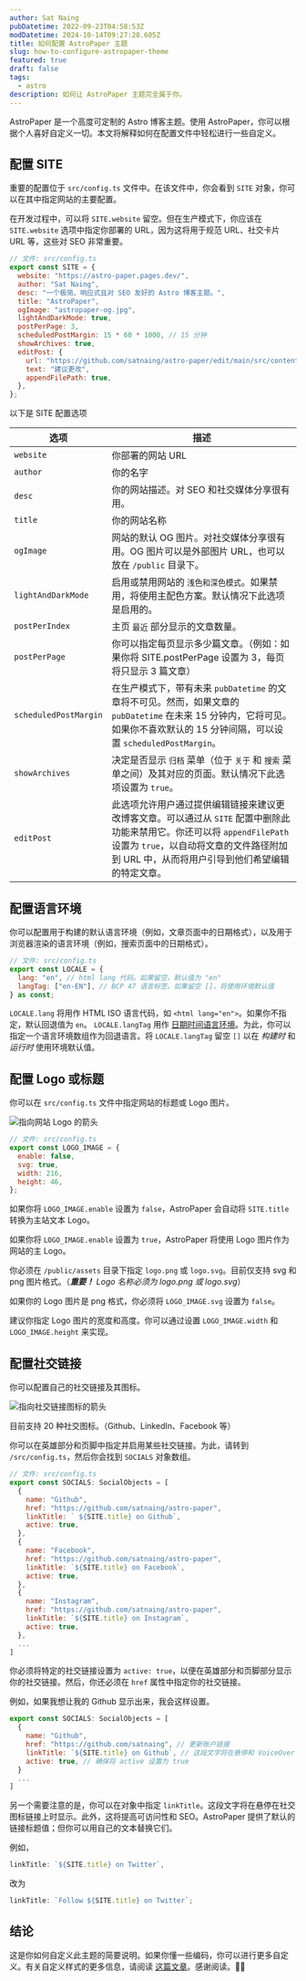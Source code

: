 ```yaml
---
author: Sat Naing
pubDatetime: 2022-09-23T04:58:53Z
modDatetime: 2024-10-14T09:27:28.605Z
title: 如何配置 AstroPaper 主题
slug: how-to-configure-astropaper-theme
featured: true
draft: false
tags:
  - astro
description: 如何让 AstroPaper 主题完全属于你。
---
```


AstroPaper 是一个高度可定制的 Astro 博客主题。使用 AstroPaper，你可以根据个人喜好自定义一切。本文将解释如何在配置文件中轻松进行一些自定义。

## 配置 SITE

重要的配置位于 `src/config.ts` 文件中。在该文件中，你会看到 `SITE` 对象，你可以在其中指定网站的主要配置。

在开发过程中，可以将 `SITE.website` 留空。但在生产模式下，你应该在 `SITE.website` 选项中指定你部署的 URL，因为这将用于规范 URL、社交卡片 URL 等，这些对 SEO 非常重要。

```js
// 文件: src/config.ts
export const SITE = {
  website: "https://astro-paper.pages.dev/",
  author: "Sat Naing",
  desc: "一个极简、响应式且对 SEO 友好的 Astro 博客主题。",
  title: "AstroPaper",
  ogImage: "astropaper-og.jpg",
  lightAndDarkMode: true,
  postPerPage: 3,
  scheduledPostMargin: 15 * 60 * 1000, // 15 分钟
  showArchives: true,
  editPost: {
    url: "https://github.com/satnaing/astro-paper/edit/main/src/content/blog",
    text: "建议更改",
    appendFilePath: true,
  },
};
```

以下是 SITE 配置选项

| 选项               | 描述                                                                                                                                                                                                                                                                                                                                        |
| --------------------- | -------------------------------------------------------------------------------------------------------------------------------------------------------------------------------------------------------------------------------------------------------------------------------------------------------------------------------------------------- |
| `website`             | 你部署的网站 URL                                                                                                                                                                                                                                                                                                                          |
| `author`              | 你的名字                                                                                                                                                                                                                                                                                                                                          |
| `desc`                | 你的网站描述。对 SEO 和社交媒体分享很有用。                                                                                                                                                                                                                                                                                    |
| `title`               | 你的网站名称                                                                                                                                                                                                                                                                                                                                     |
| `ogImage`             | 网站的默认 OG 图片。对社交媒体分享很有用。OG 图片可以是外部图片 URL，也可以放在 `/public` 目录下。                                                                                                                                                                                       |
| `lightAndDarkMode`    | 启用或禁用网站的 `浅色和深色模式`。如果禁用，将使用主配色方案。默认情况下此选项是启用的。                                                                                                                                                                                                          |
| `postPerIndex`        | 主页 `最近` 部分显示的文章数量。                                                                                                                                                                                                                                                                       |
| `postPerPage`         | 你可以指定每页显示多少篇文章。（例如：如果你将 SITE.postPerPage 设置为 3，每页将只显示 3 篇文章）                                                                                                                                                                                             |
| `scheduledPostMargin` | 在生产模式下，带有未来 `pubDatetime` 的文章将不可见。然而，如果文章的 `pubDatetime` 在未来 15 分钟内，它将可见。如果你不喜欢默认的 15 分钟间隔，可以设置 `scheduledPostMargin`。                                                                                                |
| `showArchives`        | 决定是否显示 `归档` 菜单（位于 `关于` 和 `搜索` 菜单之间）及其对应的页面。默认情况下此选项设置为 `true`。                                                                                                                                                             |
| `editPost`            | 此选项允许用户通过提供编辑链接来建议更改博客文章。可以通过从 `SITE` 配置中删除此功能来禁用它。你还可以将 `appendFilePath` 设置为 `true`，以自动将文章的文件路径附加到 URL 中，从而将用户引导到他们希望编辑的特定文章。 |

## 配置语言环境

你可以配置用于构建的默认语言环境（例如，文章页面中的日期格式），以及用于浏览器渲染的语言环境（例如，搜索页面中的日期格式）。

```js
// 文件: src/config.ts
export const LOCALE = {
  lang: "en", // html lang 代码。如果留空，默认值为 "en"
  langTag: ["en-EN"], // BCP 47 语言标签。如果留空 []，将使用环境默认值
} as const;
```

`LOCALE.lang` 将用作 HTML ISO 语言代码，如 `<html lang="en">`。如果你不指定，默认回退值为 `en`。
`LOCALE.langTag` 用作 [日期时间语言环境](https://developer.mozilla.org/en-US/docs/Web/JavaScript/Reference/Global_Objects/Date/toLocaleDateString#locales)。为此，你可以指定一个语言环境数组作为回退语言。将 `LOCALE.langTag` 留空 `[]` 以在 _构建时_ 和 _运行时_ 使用环境默认值。

## 配置 Logo 或标题

你可以在 `src/config.ts` 文件中指定网站的标题或 Logo 图片。

![指向网站 Logo 的箭头](https://res.cloudinary.com/noezectz/v1663911318/astro-paper/AstroPaper-logo-config_goff5l.png)

```js
// 文件: src/config.ts
export const LOGO_IMAGE = {
  enable: false,
  svg: true,
  width: 216,
  height: 46,
};
```

如果你将 `LOGO_IMAGE.enable` 设置为 `false`，AstroPaper 会自动将 `SITE.title` 转换为主站文本 Logo。

如果你将 `LOGO_IMAGE.enable` 设置为 `true`，AstroPaper 将使用 Logo 图片作为网站的主 Logo。

你必须在 `/public/assets` 目录下指定 `logo.png` 或 `logo.svg`。目前仅支持 svg 和 png 图片格式。（**_重要！_** _Logo 名称必须为 logo.png 或 logo.svg_）

如果你的 Logo 图片是 png 格式，你必须将 `LOGO_IMAGE.svg` 设置为 `false`。

建议你指定 Logo 图片的宽度和高度。你可以通过设置 `LOGO_IMAGE.width` 和 `LOGO_IMAGE.height` 来实现。

## 配置社交链接

你可以配置自己的社交链接及其图标。

![指向社交链接图标的箭头](https://res.cloudinary.com/noezectz/v1663914759/astro-paper/astro-paper-socials_tkcjgq.png)

目前支持 20 种社交图标。（Github、LinkedIn、Facebook 等）

你可以在英雄部分和页脚中指定并启用某些社交链接。为此，请转到 `/src/config.ts`，然后你会找到 `SOCIALS` 对象数组。

```js
// 文件: src/config.ts
export const SOCIALS: SocialObjects = [
  {
    name: "Github",
    href: "https://github.com/satnaing/astro-paper",
    linkTitle: ` ${SITE.title} on Github`,
    active: true,
  },
  {
    name: "Facebook",
    href: "https://github.com/satnaing/astro-paper",
    linkTitle: `${SITE.title} on Facebook`,
    active: true,
  },
  {
    name: "Instagram",
    href: "https://github.com/satnaing/astro-paper",
    linkTitle: `${SITE.title} on Instagram`,
    active: true,
  },
  ...
]
```

你必须将特定的社交链接设置为 `active: true`，以便在英雄部分和页脚部分显示你的社交链接。然后，你还必须在 `href` 属性中指定你的社交链接。

例如，如果我想让我的 Github 显示出来，我会这样设置。

```js
export const SOCIALS: SocialObjects = [
  {
    name: "Github",
    href: "https://github.com/satnaing", // 更新账户链接
    linkTitle: `${SITE.title} on Github`, // 这段文字将在悬停和 VoiceOver 时显示
    active: true, // 确保将 active 设置为 true
  }
  ...
]
```

另一个需要注意的是，你可以在对象中指定 `linkTitle`。这段文字将在悬停在社交图标链接上时显示。此外，这将提高可访问性和 SEO。AstroPaper 提供了默认的链接标题值；但你可以用自己的文本替换它们。

例如，

```js
linkTitle: `${SITE.title} on Twitter`,
```

改为

```js
linkTitle: `Follow ${SITE.title} on Twitter`;
```

## 结论

这是你如何自定义此主题的简要说明。如果你懂一些编码，你可以进行更多自定义。有关自定义样式的更多信息，请阅读 [这篇文章](https://astro-paper.pages.dev/posts/customizing-astropaper-theme-color-schemes/)。感谢阅读。✌🏻